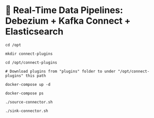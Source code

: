 # 🚀 Real-Time Data Pipelines: Debezium + Kafka Connect + Elasticsearch

```
cd /opt

mkdir connect-plugins

cd /opt/connect-plugins

# Download plugins from "plugins" folder to under "/opt/connect-plugins" this path

docker-compose up -d

docker-compose ps 

./source-connector.sh

./sink-connector.sh
```